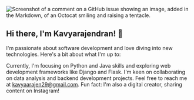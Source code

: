 ![Screenshot of a comment on a GitHub issue showing an image, added in the Markdown, of an Octocat smiling and raising a tentacle.](https://github.com/kavyarajen/kavyarajen/commit/18ef63f961a076d2b611ed2eebf631c5aa61e4ff#r142404998)
## Hi there, I'm Kavyarajendran! 👋

I'm passionate about software development and love diving into new technologies. Here's a bit about what I'm up to:

Currently, I'm focusing on Python and Java skills and exploring web development frameworks like Django and Flask. I'm keen on collaborating on data analysis and backend development projects. Feel free to reach me at kavyaarajen29@gmail.com. Fun fact: I'm also a digital creator, sharing content on Instagram!
